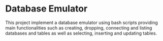# Database Emulator
This project implement a database emulator using bash scripts providing main functionalities such as creating, dropping, connecting 
and listing databases and tables as well as selecting, inserting and updating tables.
